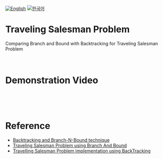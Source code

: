[![English](https://img.shields.io/badge/lang-English-blue.svg)](https://github.com/juho-creator/tsp_comparison/blob/main/README.md)
[![한국어](https://img.shields.io/badge/lang-한국어-red.svg)](https://github.com/juho-creator/tsp_comparison/blob/main/README.KR.md)

# Traveling Salesman Problem
Comparing Branch and Bound with Backtracking for Traveling Salesman Problem
</br></br></br>


# Demonstration Video
</br></br></br>

# Reference  
-	[Backtracking and Branch-N-Bound technique](https://www.geeksforgeeks.org/difference-between-backtracking-and-branch-n-bound-technique/)
-	[Traveling Salesman Problem using Branch And Bound](https://www.geeksforgeeks.org/traveling-salesman-problem-using-branch-and-bound-2/)
-	[Travelling Salesman Problem implementation using BackTracking](https://www.geeksforgeeks.org/travelling-salesman-problem-implementation-using-backtracking/)

